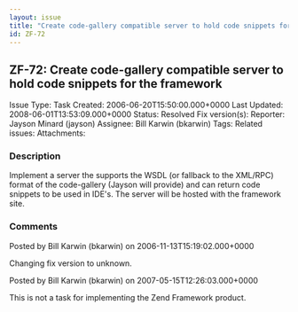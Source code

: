 ```yaml
---
layout: issue
title: "Create code-gallery compatible server to hold code snippets for the framework"
id: ZF-72
---
```


ZF-72: Create code-gallery compatible server to hold code snippets for the framework
------------------------------------------------------------------------------------

 Issue Type: Task Created: 2006-06-20T15:50:00.000+0000 Last Updated: 2008-06-01T13:53:09.000+0000 Status: Resolved Fix version(s): 
 Reporter:  Jayson Minard (jayson)  Assignee:  Bill Karwin (bkarwin)  Tags: 
 Related issues: 
 Attachments: 
### Description

Implement a server the supports the WSDL (or fallback to the XML/RPC) format of the code-gallery (Jayson will provide) and can return code snippets to be used in IDE's. The server will be hosted with the framework site.

 

 

### Comments

Posted by Bill Karwin (bkarwin) on 2006-11-13T15:19:02.000+0000

Changing fix version to unknown.

 

 

Posted by Bill Karwin (bkarwin) on 2007-05-15T12:26:03.000+0000

This is not a task for implementing the Zend Framework product.

 

 